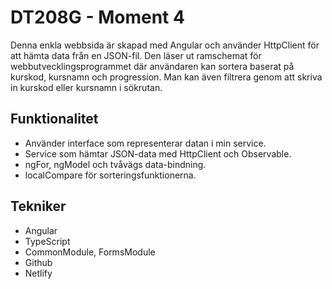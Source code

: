 # DT208G - Moment 4

Denna enkla webbsida är skapad med Angular och använder HttpClient för att hämta data från en JSON-fil. Den läser ut ramschemat för webbutvecklingsprogrammet där användaren kan sortera baserat på kurskod, kursnamn och progression. Man kan även filtrera genom att skriva in kurskod eller kursnamn i sökrutan.

## Funktionalitet

- Använder interface som representerar datan i min service.
- Service som hämtar JSON-data med HttpClient och Observable.
- ngFor, ngModel och tvåvägs data-bindning.
- localCompare för sorteringsfunktionerna.


## Tekniker

- Angular
- TypeScript
- CommonModule, FormsModule
- Github
- Netlify
